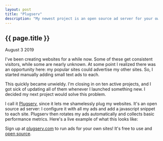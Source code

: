 ```yaml
---
layout: post
title: "Plugserv"
description: "My newest project is an open source ad server for your own websites."
---
```


{{ page.title }}
----------------

<p class="meta">August 3 2019</p>

<script>
// empty script block so GA doesn't show up right next to Plugserv.
</script>

I've been creating websites for a while now.
Some of these get consistent visitors, while some are nearly unknown.
At some point I realized there was an opportunity here: my popular sites could advertise my other sites.
So, I started manually adding small text ads to each.

This quickly became unwieldy.
I'm closing in on ten active projects, and I got sick of updating all of them whenever I launched something new.
I decided my next project would solve this problem.

I call it [Plugserv](https://www.plugserv.com/), since it lets me shamelessly plug my websites.
It's an open source ad server: I configure it with all my ads and add a javascript snippet to each site.
Plugserv then rotates my ads automatically and collects basic performance metrics.
Here's a live example of what this looks like:

<div id="plugserv-example">
<p style="text-align: center">
    <span id="example-plug"></span>
</p>

<script>
  window.plugserv_config = {
      elementId: 'example-plug',
      endpoint: 'https://www.plugserv.com/serve/eb7e777e-9ec5-4323-acba-4e05f881cf42'
  };
</script>

<script async src="https://www.plugserv.com/js/v1/plugserv.js"
              integrity="sha384-Ngv41QqyGqgFyjzQseAmANPgTafxpqZ3fRcQXsShP02KwdzUy9VzIrp/ARgmFEql"
              crossorigin="anonymous">
</script>
</div>

Sign up at [plugserv.com](https://www.plugserv.com/) to run ads for your own sites!
It's free to use and [open source](https://github.com/simon-weber/plugserv).
